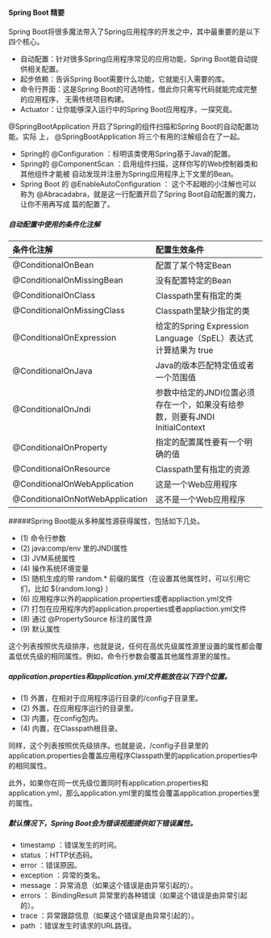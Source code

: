 #### Spring Boot 精要
Spring Boot将很多魔法带入了Spring应用程序的开发之中，其中最重要的是以下四个核心。
* 自动配置：针对很多Spring应用程序常见的应用功能，Spring Boot能自动提供相关配置。
* 起步依赖：告诉Spring Boot需要什么功能，它就能引入需要的库。
* 命令行界面：这是Spring Boot的可选特性，借此你只需写代码就能完成完整的应用程序，
无需传统项目构建。
* Actuator：让你能够深入运行中的Spring Boot应用程序，一探究竟。

@SpringBootApplication 开启了Spring的组件扫描和Spring Boot的自动配置功能。实际
上， @SpringBootApplication 将三个有用的注解组合在了一起。
* Spring的 @Configuration ：标明该类使用Spring基于Java的配置。
* Spring的 @ComponentScan ：启用组件扫描，这样你写的Web控制器类和其他组件才能被
自动发现并注册为Spring应用程序上下文里的Bean。
* Spring Boot 的 @EnableAutoConfiguration ： 这个不起眼的小注解也可以称为
@Abracadabra，就是这一行配置开启了Spring Boot自动配置的魔力，让你不用再写成
篇的配置了。

##### 自动配置中使用的条件化注解

|条件化注解                   |   配置生效条件
| :-----                     | :-----   
|@ConditionalOnBean          |  配置了某个特定Bean
|@ConditionalOnMissingBean   |  没有配置特定的Bean
|@ConditionalOnClass         |  Classpath里有指定的类
|@ConditionalOnMissingClass  |  Classpath里缺少指定的类
|@ConditionalOnExpression    |  给定的Spring Expression Language（SpEL）表达式计算结果为 true
|@ConditionalOnJava          |  Java的版本匹配特定值或者一个范围值
|@ConditionalOnJndi          |  参数中给定的JNDI位置必须存在一个，如果没有给参数，则要有JNDI InitialContext              
|@ConditionalOnProperty      |  指定的配置属性要有一个明确的值
|@ConditionalOnResource      |  Classpath里有指定的资源
|@ConditionalOnWebApplication|  这是一个Web应用程序
|@ConditionalOnNotWebApplication|   这不是一个Web应用程序

#####Spring Boot能从多种属性源获得属性，包括如下几处。
* (1) 命令行参数
* (2)  java:comp/env 里的JNDI属性
* (3) JVM系统属性
* (4) 操作系统环境变量
* (5) 随机生成的带 random.* 前缀的属性（在设置其他属性时，可以引用它们，比如 ${random.long} ）
* (6) 应用程序以外的application.properties或者appliaction.yml文件
* (7) 打包在应用程序内的application.properties或者appliaction.yml文件
* (8) 通过 @PropertySource 标注的属性源
* (9) 默认属性

这个列表按照优先级排序，也就是说，任何在高优先级属性源里设置的属性都会覆盖低优先级的相同属性。例如，命令行参数会覆盖其他属性源里的属性。

##### application.properties和application.yml文件能放在以下四个位置。
* (1) 外置，在相对于应用程序运行目录的/config子目录里。
* (2) 外置，在应用程序运行的目录里。
* (3) 内置，在config包内。
* (4) 内置，在Classpath根目录。

同样，这个列表按照优先级排序。也就是说，/config子目录里的application.properties会覆盖应用程序Classpath里的application.properties中的相同属性。

此外，如果你在同一优先级位置同时有application.properties和application.yml，那么application.yml里的属性会覆盖application.properties里的属性。

##### 默认情况下，Spring Boot会为错误视图提供如下错误属性。
* timestamp ：错误发生的时间。
* status ：HTTP状态码。
* error ：错误原因。
* exception ：异常的类名。
* message ：异常消息（如果这个错误是由异常引起的）。
* errors ： BindingResult 异常里的各种错误（如果这个错误是由异常引起的）。
* trace ：异常跟踪信息（如果这个错误是由异常引起的）。
* path ：错误发生时请求的URL路径。